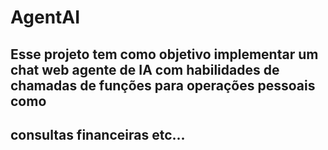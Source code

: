 # AgentAI
## Esse projeto tem como objetivo implementar um chat web agente de IA com habilidades de chamadas de funções para operações pessoais como
## consultas financeiras etc...
 
 

